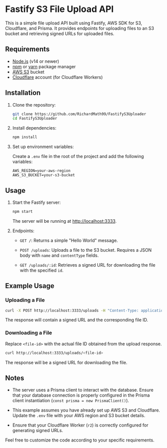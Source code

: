 # Fastify S3 File Upload API

This is a simple file upload API built using Fastify, AWS SDK for S3, Cloudflare, and Prisma. It provides endpoints for uploading files to an S3 bucket and retrieving signed URLs for uploaded files.

## Requirements

- [Node.js](https://nodejs.org/) (v14 or newer)
- [npm](https://www.npmjs.com/) or [yarn](https://yarnpkg.com/) package manager
- [AWS S3](https://aws.amazon.com/s3/) bucket
- [Cloudflare](https://www.cloudflare.com/) account (for Cloudflare Workers)

## Installation

1. Clone the repository:

   ```bash
   git clone https://github.com/RichardMath99/FastifyS3Uploader
   cd FastifyS3Uploader
   ```

2. Install dependencies:

   ```bash
   npm install
   ```

3. Set up environment variables:

   Create a `.env` file in the root of the project and add the following variables:

   ```env
   AWS_REGION=your-aws-region
   AWS_S3_BUCKET=your-s3-bucket
   ```

## Usage

1. Start the Fastify server:

   ```bash
   npm start
   ```

   The server will be running at [http://localhost:3333](http://localhost:3333).

2. Endpoints:

   - `GET /`: Returns a simple "Hello World" message.

   - `POST /uploads`: Uploads a file to the S3 bucket. Requires a JSON body with `name` and `contentType` fields.

   - `GET /uploads/:id`: Retrieves a signed URL for downloading the file with the specified `id`.

## Example Usage

### Uploading a File

```bash
curl -X POST http://localhost:3333/uploads -H "Content-Type: application/json" -d '{"name": "example.txt", "contentType": "text/plain"}'
```

The response will contain a signed URL and the corresponding file ID.

### Downloading a File

Replace `<file-id>` with the actual file ID obtained from the upload response.

```bash
curl http://localhost:3333/uploads/<file-id>
```

The response will be a signed URL for downloading the file.

## Notes

- The server uses a Prisma client to interact with the database. Ensure that your database connection is properly configured in the Prisma client instantiation (`const prisma = new PrismaClient()`).

- This example assumes you have already set up AWS S3 and Cloudflare. Update the `.env` file with your AWS region and S3 bucket details.

- Ensure that your Cloudflare Worker (`r2`) is correctly configured for generating signed URLs.

Feel free to customize the code according to your specific requirements.
